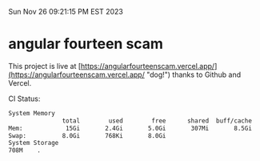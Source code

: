 Sun Nov 26 09:21:15 PM EST 2023

# angular fourteen scam


This project is live at [https://angularfourteenscam.vercel.app/](https://angularfourteenscam.vercel.app/ "dog!") thanks to Github and Vercel.

CI Status: 

```bash
System Memory
               total        used        free      shared  buff/cache   available
Mem:            15Gi       2.4Gi       5.0Gi       307Mi       8.5Gi        12Gi
Swap:          8.0Gi       768Ki       8.0Gi
System Storage
708M	.
```
```bash
